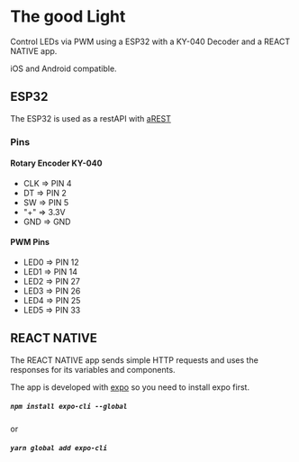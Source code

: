 # The good Light

Control LEDs via PWM using a ESP32 with a KY-040 Decoder and a REACT NATIVE app.

iOS and Android compatible.

## ESP32

The ESP32 is used as a restAPI with [aREST](https://github.com/marcoschwartz/aREST)

### Pins

#### Rotary Encoder KY-040

-  CLK => PIN 4
-  DT => PIN 2
-  SW => PIN 5
-  "+" => 3.3V
-  GND => GND

#### PWM Pins

-  LED0 => PIN 12
-  LED1 => PIN 14
-  LED2 => PIN 27
-  LED3 => PIN 26
-  LED4 => PIN 25
-  LED5 => PIN 33

## REACT NATIVE

The REACT NATIVE app sends simple HTTP requests and uses the responses for its variables and components.

The app is developed with [expo](https://expo.io) so you need to install expo first.

##### `npm install expo-cli --global`

or

##### `yarn global add expo-cli`
